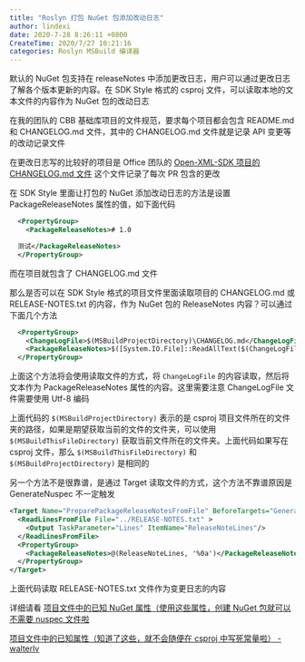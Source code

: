 ```yaml
---
title: "Roslyn 打包 NuGet 包添加改动日志"
author: lindexi
date: 2020-7-28 8:26:11 +0800
CreateTime: 2020/7/27 10:21:16
categories: Roslyn MSBuild 编译器
---
```


默认的 NuGet 包支持在 releaseNotes 中添加更改日志，用户可以通过更改日志了解各个版本更新的内容。在 SDK Style 格式的 csproj 文件，可以读取本地的文本文件的内容作为 NuGet 包的改动日志

<!--more-->


<!-- CreateTime:2020/7/27 10:21:16 -->

<!-- 发布 -->
<!-- 标签：Roslyn,MSBuild,编译器 -->

在我的团队的 CBB 基础库项目的文件规范，要求每个项目都会包含 README.md 和 CHANGELOG.md 文件，其中的 CHANGELOG.md 文件就是记录 API 变更等的改动记录文件

在更改日志写的比较好的项目是 Office 团队的 [Open-XML-SDK 项目的 CHANGELOG.md 文件](https://github.com/OfficeDev/Open-XML-SDK/blob/5f91dbd7258b9906c265a33172b0b8d988e66f0c/CHANGELOG.md) 这个文件记录了每次 PR 包含的更改

在 SDK Style 里面让打包的 NuGet 添加改动日志的方法是设置 PackageReleaseNotes 属性的值，如下面代码

```xml
  <PropertyGroup>
    <PackageReleaseNotes># 1.0

  测试</PackageReleaseNotes>
  </PropertyGroup>
```

而在项目就包含了 CHANGELOG.md 文件

那么是否可以在 SDK Style 格式的项目文件里面读取项目的 CHANGELOG.md 或 RELEASE-NOTES.txt 的内容，作为 NuGet 包的 ReleaseNotes 内容？可以通过下面几个方法

```xml
  <PropertyGroup>
    <ChangeLogFile>$(MSBuildProjectDirectory)\CHANGELOG.md</ChangeLogFile>
    <PackageReleaseNotes>$([System.IO.File]::ReadAllText($(ChangeLogFile)))</PackageReleaseNotes>
  </PropertyGroup>
```

上面这个方法将会使用读取文件的方式，将 `ChangeLogFile` 的内容读取，然后将文本作为 PackageReleaseNotes 属性的内容。这里需要注意 ChangeLogFile 文件需要使用 Utf-8 编码

上面代码的 `$(MSBuildProjectDirectory)` 表示的是 csproj 项目文件所在的文件夹的路径，如果是期望获取当前的文件的文件夹，可以使用 `$(MSBuildThisFileDirectory)` 获取当前文件所在的文件夹。上面代码如果写在 csproj 文件，那么 `$(MSBuildThisFileDirectory)` 和 `$(MSBuildProjectDirectory)` 是相同的

另一个方法不是很靠谱，是通过 Target 读取文件的方式，这个方法不靠谱原因是 GenerateNuspec 不一定触发

```xml
<Target Name="PreparePackageReleaseNotesFromFile" BeforeTargets="GenerateNuspec">
  <ReadLinesFromFile File="../RELEASE-NOTES.txt" >
    <Output TaskParameter="Lines" ItemName="ReleaseNoteLines"/>
  </ReadLinesFromFile>
  <PropertyGroup>
    <PackageReleaseNotes>@(ReleaseNoteLines, '%0a')</PackageReleaseNotes>
  </PropertyGroup>
</Target>
```

上面代码读取 RELEASE-NOTES.txt 文件作为变更日志的内容

详细请看 [项目文件中的已知 NuGet 属性（使用这些属性，创建 NuGet 包就可以不需要 nuspec 文件啦](https://blog.csdn.net/WPwalter/article/details/80371265 )

[项目文件中的已知属性（知道了这些，就不会随便在 csproj 中写死常量啦） - walterlv](https://blog.walterlv.com/post/known-properties-in-csproj.html )

